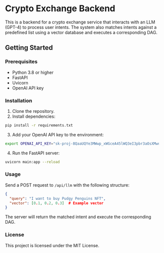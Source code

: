 
# Crypto Exchange Backend

This is a backend for a crypto exchange service that interacts with an LLM (GPT-4) to process user intents. The system also matches intents against a predefined list using a vector database and executes a corresponding DAG.

## Getting Started

### Prerequisites
- Python 3.8 or higher
- FastAPI
- Uvicorn
- OpenAI API key

### Installation

1. Clone the repository.
2. Install dependencies:

```bash
pip install -r requirements.txt
```

3. Add your OpenAI API key to the environment:

```bash
export OPENAI_API_KEY="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"
```

4. Run the FastAPI server:

```bash
uvicorn main:app --reload
```

### Usage

Send a POST request to `/api/llm` with the following structure:

```json
{
  "query": "I want to buy Pudgy Penguins NFT",
  "vector": [0.1, 0.2, 0.3]  # Example vector
}
```

The server will return the matched intent and execute the corresponding DAG.

### License
This project is licensed under the MIT License.
